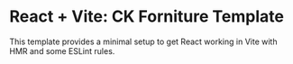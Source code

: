 # React + Vite: CK Forniture Template

This template provides a minimal setup to get React working in Vite with HMR and some ESLint rules.
